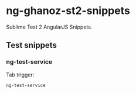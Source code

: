 ng-ghanoz-st2-snippets
======================

Sublime Text 2 AngularJS Snippets.

## Test snippets

### ng-test-service

Tab trigger:

```
ng-test-service
```
